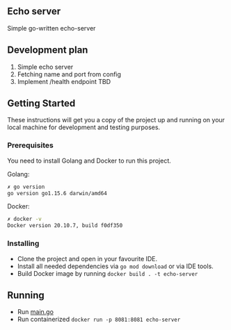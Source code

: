 ## Echo server
Simple go-written echo-server

## Development plan
1) Simple echo server
2) Fetching name and port from config
3) Implement /health endpoint
TBD

## Getting Started

These instructions will get you a copy of the project up and running on your local machine for development and testing purposes.

### Prerequisites

You need to install Golang and Docker to run this project.

Golang:
``` bash 
✗ go version
go version go1.15.6 darwin/amd64
```

Docker:
``` bash
✗ docker -v
Docker version 20.10.7, build f0df350
```

### Installing

* Clone the project and open in your favourite IDE.
* Install all needed dependencies via `go mod download` or via IDE tools.
* Build Docker image by running `docker build . -t echo-server`


## Running

* Run [main.go](src/cmd/echo-server/main.go)
* Run containerized `docker run -p 8081:8081 echo-server`
